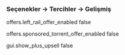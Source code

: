 ### Seçenekler -> Tercihler -> Gelişmiş ###

offers.left_rail_offer_enabled          false

offers.sponsored_torrent_offer_enabled  false

gui.show_plus_upsell                    false
